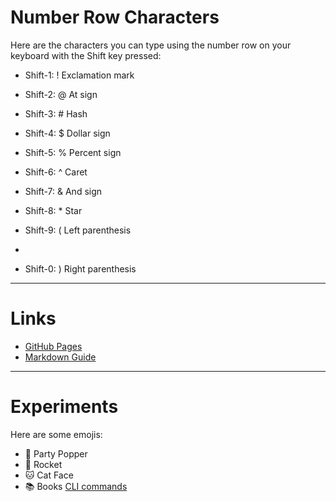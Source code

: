 # Number Row Characters

Here are the characters you can type using the number row on your keyboard with the Shift key pressed:

- Shift-1: !  Exclamation mark

- Shift-2: @  At sign

- Shift-3: #  Hash

- Shift-4: $  Dollar sign

- Shift-5: %  Percent sign

- Shift-6: ^  Caret

- Shift-7: &  And sign

- Shift-8: *  Star

- Shift-9: (  Left parenthesis
- 
- Shift-0: )  Right parenthesis


---

# Links

- [GitHub Pages](https://pages.github.com/)
- [Markdown Guide](https://www.markdownguide.org/)

---

# Experiments

Here are some emojis:

- 🎉 Party Popper
- 🚀 Rocket
- 🐱 Cat Face
- 📚 Books
[CLI commands](docs/cli.md)